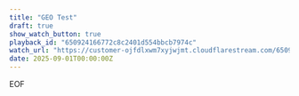 ```yaml
---
title: "GEO Test"
draft: true
show_watch_button: true
playback_id: "650924166772c8c2401d554bbcb7974c"
watch_url: "https://customer-ojfdlxwm7xyjwjmt.cloudflarestream.com/650924166772c8c2401d554bbcb7974c/iframe?preload=true&autoplay=true&token=eyJhbGciOiJSUzI1NiIsImtpZCI6IjM1ZjFmNzFkYjQyNmRkZDNkZDk4NGZjMzdlZTllOGJmIn0.eyJzdWIiOiI2NTA5MjQxNjY3NzJjOGMyNDAxZDU1NGJiY2I3OTc0YyIsImtpZCI6IjM1ZjFmNzFkYjQyNmRkZDNkZDk4NGZjMzdlZTllOGJmIiwiZXhwIjoiMTc1NzUwMTYxMSIsIm5iZiI6IjE3NTc0OTQ0MTEiLCJhY2Nlc3NSdWxlcyI6W3siYWN0aW9uIjoiYWxsb3ciLCJ0eXBlIjoiaXAuZ2VvaXAuY291bnRyeSIsImNvdW50cnkiOlsiQkciXX1dfQ.Bheyz6ERJRUIBtGG2RcS5z4rX5XtTIL02X2BtGTffbed1fdirva-Caydq8q8_KedceyC2P52E6lYtVidoCntz_C3M3DRoBRwnF7paE0SamF5_7Smn2rRKM7tCHHLGMK4pFlphT6kHT6gLgQcpx5wAVxbddCzt2jpPlJrMH9l5kuggi0lOlo3_rQckgPPXh9iz-Kq8Zy57CSUw91ZNFRYJERqra7NBINbIVb0p0DQx5yFV2r7pahMb6-UV--jHVMoy8-wB8qWUXIoZk4Mz0NtYtOJ3qSUcKCHcHbqZCbSUfCOL4GhWXPNRT9muv1Qdhs7tt_L4qhEFwWBun-DIDuTnQ"
date: 2025-09-01T00:00:00Z
---
```

EOF
